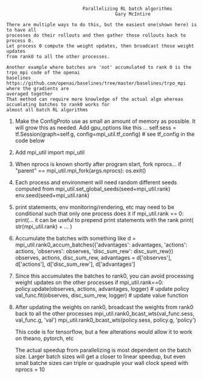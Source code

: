                                 Parallelizing RL batch algorithms
                                            Gary McIntire

    There are multiple ways to do this, but the easiest one(shown here) is to have all 
    processes do their rollouts and then gather those rollouts back to process 0. 
    Let process 0 compute the weight updates, then broadcast those weight updates 
    from rank0 to all the other processes.

    Another example where batches are 'not' accumulated to rank 0 is the trpo_mpi code of the openai 
    baselines https://github.com/openai/baselines/tree/master/baselines/trpo_mpi  where the gradients are 
    averaged together
    That method can require more knowledge of the actual algo whereas accumlating batches to rank0 works for
    almost all batch RL algorithms

1. Make the ConfigProto use as small an amount of memory as possible. It will grow this as needed. 
    Add gpu_options like this ...
    self.sess = tf.Session(graph=self.g, config=mpi_util.tf_config)  # see tf_config in the code below

2. Add mpi_util
	import mpi_util

3. When nprocs is known shortly after program start, fork nprocs...
	if "parent" == mpi_util.mpi_fork(args.nprocs): os.exit()

4. Each process and environment will need random different seeds computed from
    mpi_util.set_global_seeds(seed+mpi_util.rank)
    env.seed(seed+mpi_util.rank)

5. print statements, env monitoring/rendering, etc may need to be conditional such that only 
    one process does it
    if mpi_util.rank == 0: print(...
    it can be useful to prepend print statements with the rank   print( str(mpi_util.rank) + ... )

6. Accumulate the batches with something like
    d = mpi_util.rank0_accum_batches({'advantages': advantages, 'actions': actions, 'observes': observes, 'disc_sum_rew': disc_sum_rew})
    observes, actions, disc_sum_rew, advantages = d['observes'], d['actions'], d['disc_sum_rew'], d['advantages']

7. Since this accumulates the batches to rank0, you can avoid processing weight updates on 
    the other processes
    if mpi_util.rank==0:
        policy.update(observes, actions, advantages, logger)  # update policy
        val_func.fit(observes, disc_sum_rew, logger)  # update value function

8. After updating the weights on rank0, broadcast the weights from rank0 back to all the other processes
    mpi_util.rank0_bcast_wts(val_func.sess, val_func.g, 'val')
    mpi_util.rank0_bcast_wts(policy.sess, policy.g, 'policy')


    This code is for tensorflow, but a few alterations would allow it to work on theano, pytorch, etc

    The actual speedup from parallelizing is most dependent on the batch size. Larger batch sizes 
    will get a closer to linear speedup, but even small batche sizes can triple or quadruple 
    your wall clock speed with nprocs = 10

